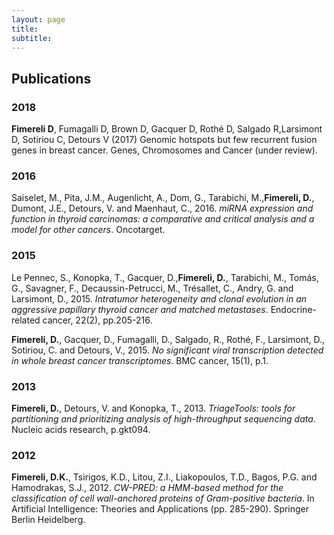 ```yaml
---
layout: page
title: 
subtitle: 
---
```


## Publications

### 2018
**Fimereli D**, Fumagalli D, Brown D, Gacquer D, Rothé D, Salgado R,Larsimont D, Sotiriou C, Detours V (2017) Genomic hotspots but few recurrent fusion genes in breast cancer. Genes, Chromosomes and Cancer (under review).


### 2016
Saiselet, M., Pita, J.M., Augenlicht, A., Dom, G., Tarabichi, M.,**Fimereli, D.**, Dumont, J.E., Detours, V. and Maenhaut, C., 2016. *miRNA expression and function in thyroid carcinomas: a comparative and critical analysis and a model for other cancers*. Oncotarget.


### 2015

Le Pennec, S., Konopka, T., Gacquer, D.,**Fimereli, D.**, Tarabichi, M., Tomás, G., Savagner, F., Decaussin-Petrucci, M., Trésallet, C., Andry, G. and Larsimont, D., 2015. *Intratumor heterogeneity and clonal evolution in an aggressive papillary thyroid cancer and matched metastases*. Endocrine-related cancer, 22(2), pp.205-216.

**Fimereli, D.**, Gacquer, D., Fumagalli, D., Salgado, R., Rothé, F., Larsimont, D., Sotiriou, C. and Detours, V., 2015. *No significant viral transcription detected in whole breast cancer transcriptomes*. BMC cancer, 15(1), p.1.


### 2013

**Fimereli, D.**, Detours, V. and Konopka, T., 2013. *TriageTools: tools for partitioning and prioritizing analysis of high-throughput sequencing data*. Nucleic acids research, p.gkt094.


### 2012

**Fimereli, D.K.**, Tsirigos, K.D., Litou, Z.I., Liakopoulos, T.D., Bagos, P.G. and Hamodrakas, S.J., 2012. *CW-PRED: a HMM-based method for the classification of cell wall-anchored proteins of Gram-positive bacteria*. In Artificial Intelligence: Theories and Applications (pp. 285-290). Springer Berlin Heidelberg.
